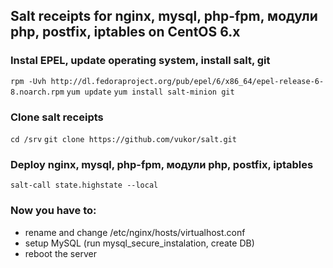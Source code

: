 ## Salt receipts for nginx, mysql, php-fpm, модули php, postfix, iptables on CentOS 6.x

### Instal EPEL, update operating system, install salt, git
``rpm -Uvh http://dl.fedoraproject.org/pub/epel/6/x86_64/epel-release-6-8.noarch.rpm``
``yum update``
``yum install salt-minion git``

### Clone salt receipts
``cd /srv``
``git clone https://github.com/vukor/salt.git``

### Deploy nginx, mysql, php-fpm, модули php, postfix, iptables
``salt-call state.highstate --local``

### Now you have to:

  * rename and change /etc/nginx/hosts/virtualhost.conf
  * setup MySQL (run mysql_secure_instalation, create DB)
  * reboot the server

